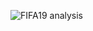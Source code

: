 
![FIFA19 analysis](https://github.com/user-attachments/assets/876fea6d-4ec7-41e1-aa1b-64346aca8e8b)
